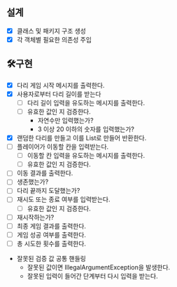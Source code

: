 ## 설계
* [x] 클래스 및 패키지 구조 생성
* [x] 각 객체별 필요한 의존성 주입

## 🛠️구현
* [x] 다리 게임 시작 메시지를 출력한다.
* [x] 사용자로부터 다리 길이를 받는다
    * [ ] 다리 길이 입력을 유도하는 메시지를 출력한다.
    * [ ] 유효한 값인 지 검증한다.
        * 자연수만 입력했는가?
        * 3 이상 20 이하의 숫자를 입력했는가?
* [x] 랜덤한 다리를 만들고 이를 List로 만들어 반환한다.
* [ ] 플레이어가 이동할 칸을 입력받는다.
    * [ ] 이동할 칸 입력을 유도하는 메시지를 출력한다.
    * [ ] 유효한 값인 지 검증한다.
* [ ] 이동 결과를 출력한다.
* [ ] 생존했는가?
* [ ] 다리 끝까지 도달했는가?
* [ ] 재시도 또는 종료 여부를 입력받는다.
    * [ ] 유효한 값인 지 검증한다.
* [ ] 재시작하는가?
* [ ] 최종 게임 결과를 출력한다.
* [ ] 게임 성공 여부를 출력한다.
* [ ] 총 시도한 횟수를 출력한다.

* 잘못된 검증 값 공통 핸들링
    * 잘못된 값이면 IllegalArgumentException을 발생한다.
    * 잘못된 입력이 들어간 단계부터 다시 입력을 받는다.